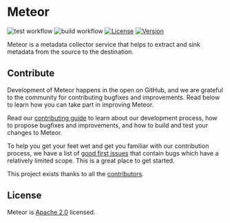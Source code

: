 # Meteor

![test workflow](https://github.com/odpf/meteor/actions/workflows/test.yml/badge.svg)
![build workflow](https://github.com/odpf/meteor/actions/workflows/build.yml/badge.svg)
[![License](https://img.shields.io/badge/License-Apache%202.0-blue.svg?logo=apache)](LICENSE)
[![Version](https://img.shields.io/github/v/release/odpf/meteor?logo=semantic-release)](Version)

Meteor is a metadata collector service that helps to extract and sink metadata from the source to the destination.

## Contribute

Development of Meteor happens in the open on GitHub, and we are grateful to the community for contributing bugfixes and improvements. Read below to learn how you can take part in improving Meteor.

Read our [contributing guide](docs/contribute/contributing.md) to learn about our development process, how to propose bugfixes and improvements, and how to build and test your changes to Meteor.

To help you get your feet wet and get you familiar with our contribution process, we have a list of [good first issues](https://github.com/odpf/meteor/labels/good%20first%20issue) that contain bugs which have a relatively limited scope. This is a great place to get started.

This project exists thanks to all the [contributors](https://github.com/odpf/meteor/graphs/contributors).


## License
Meteor is [Apache 2.0](LICENSE) licensed.
